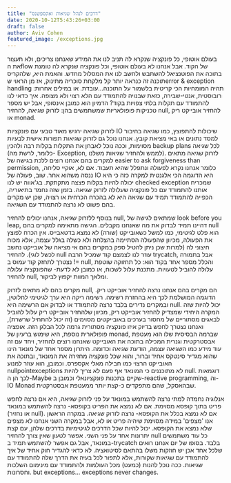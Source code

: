 ```yaml
---
title: "דרכים לנהל שגיאות ואקספשנס"
date: 2020-10-12T5:43:26+03:00
draft: false
author: Aviv Cohen
featured_image: /exceptions.jpg
---
```


בעולם אוטופי, כל פונקציה שנקרא לה תניב לנו את המידע שאנחנו צריכים, ולא תעצור את הflow של הקוד. אבל אנחנו לא בעולם אוטופי, וכל פונקציה שנקרא לה טומנת בתוכה את הפוטנציאל להשתבש ולחשב לנו את המסלול מחדש. והאמת היא, שלהקריס תוכנה זה כנראה יותר קל מלקחת סוכריה מתינוק, אז מן הראוי שerror & exception handling תהיה המומחיות הכי קריטית בלשמור על התוכנה...עובדת. או במילים אחרות: רובוסטית, אנטי-שבירה, כזאת שבנויה להתמודד עם הלא רצוי ולא מצופה.
איך כדאי לנו להתמודד עם תקלות בלתי צפויות בקוד? הדמיון הוא כמובן אינסופי, אבל יש מספר טכניקות פופולאריות שמשתמשים בהן: לזרוק שגיאה, להחזיר null, להחזיר אובייקט ריק או monad.

לזרוק שגיאה ירגיש מאוד טבעי עם פונקציות IO שיכולות להתפוצץ, כמו שגיאה בחיבור למסד נתונים או באי מציאת קובץ. אנחנו נוכל גם לזרוק שגיאות תפורות אישית לבעיות מסוימות, וככה נוכל לאבחן את התקלות בקלות רבה ולהכין backup plans לכל שגיאה (כלומר, לרשת מה- Exception, לממש ולהחזיר שגיאות משלנו). לזרוק שגיאה מתאים למקרים בהם אנחנו רוצים ללכת בגישה של easier to ask forgiveness than permission, כלומר אנחנו נקרא לפעולה ונתפלל שהיא תעבוד. אם לא, אוקיי סליחה, ננסה משהוא אחר. שוב, פעולה של IO היא הדוגמה הכי אלגנטית למקרה כזה כי היא יכולה להיות בקלות פצצה מתקתקת.
בג'אווה יש לנו checked exception שמכריח אותנו להתמודד עם כל פונקציה שעלולה לזרוק שגיאה. בזמן שזה נחמד בתיאוריה, הכפייה להתמודד תמיד עם שגיאה היא לא בהכרח הכרחית או רצויה, שכן יש מקרים בהם פשוט לא נרצה להתמודד עם השגיאה.

בנוסף ללזרוק שגיאה, אנחנו יכולים להחזיר null, שמתאים לגישה של look before you leap, דהיינו תמיד לבדוק את מה שאנחנו מקבלים. הגישה מתאימה למקרים בהם null הוא פלט לגיטימי, כמו למשל כשאובייקט (שורה) לא נמצא בדטאבייס. אין הכרח לפוצץ את הפעולה, מכיוון שהפעולה הסתיימה בהצלחה ולא כשלה בגלל עצמה, אלא מכוח חיצוני לה (למרות שכן ניתן להטיל ספק במקרים בהם אי מציאה של אובייקט נחשב לכשל לוגי).
להחזיר null עוזר לנו לצמצם קוד שמכיל הרבה trycatch, אבל בתמורה נצטרך לתחזק קוד עמוס ב != null, והכלל מספר אחד בקוד הוא: כל תחזוקה שוטפת עלולה להוביל לטעויות. מתכנת עלול לשכוח, או כמובן לא לדעת- שהפונקציה עלולה להחזיר null, ומלאך המוות יקפוץ לביקור.

מקרים בהם לא מתאים לזרוק null, הם מקרים בהם אנחנו נרצה להחזיר אובייקט ריק. הדוגמה המושלמת לכך היא בהחזרת רשימה. רשימה ריקה היא ערך לגיטימי לחלוטין, ובמקרים נדירים בלבד נרצה להתמודד או לבדוק אם הרשימה היא null. יכול להיות שזה המקרה היחידי שמצדיק להחזיר אובייקט ריק, מכיוון שלהחזיר אובייקט ריק עלול להוביל לבאגים מסתוריים של מחסור בערכים באובייקטים מסוימים (זה יכול להתחיל שרשרת), ואנחנו נצטרך לחפש בדיוק איזו פונקציה מסתורית גרמה לכל הבלגן הזה.
אופציה פופולארית נוספת, היא שימוש ברעיון של monad<T>, שברמה הבסיסית שלו הוא מעטפת אבסטרקטית וגנרית המכילה בתוכה את האובייקט שאנחנו רוצים להחזיר, ויחד עם זה עוד מידע כמו השגיאה עצמה, הודעת שגיאה וכדומה. היתרון מספר אחד של מונאד הינו שהוא מגדיר סינטקס אחיד וברור, והוא שכל פונקציה מחזירה את המונאד, ובתוכה את האובייקט הרצוי כמו חבילה מאלי אקספרס. וכמובן, הוא עוזר למנוע nullpointexceptions לא מתוכננים כי המונאד אף פעם לא צריך להיות null. דוגמאות לכך הן ה-Maybe שקיים בתכנות פונקציונאלי וכמובן ב-reactive programming, וה- IO Monad שבהאסקל, שהם מתפקדים כ-קצת יותר ממעטפת אבסטרקטית.

אנלוגיה נחמדה למתי נרצה להשתמש במונאד על פני לזרוק שגיאה, היא אם נרצה לחפש פריט בתוך קופסא מסוימת. אם לא נמצא את הפריט בקופסא- נרצה להשתמש במונאד (או נחזיר null). אם לא נמצא בכלל את הקופסא- נרצה לזרוק שגיאה. במקרה הראשון אנו 'מצפים' במידה מסוימת שיהיה פריט או לא, אבל במקרה השני אנחנו לא מצפים שלא נמצא את הקופסא.
יכול להיות שכל הדרכים לגיטימיות בדרכים שלהן, עם קצת יתרונות אחד על פני השני. אפשר לטעון שאין צורך להחזיר null כל עוד משתמשים במונאד, אבל גם אפשר להשתמש תמיד ב-trycatch בלבד. בסופו של יום אנחנו רואים שלכל אחד אכן יש חוזקות משלו בהתאם לסיטואציה. לא כדאי להגדיר חוק אחיד של איך להתמודד עם שגיאות שקורות, אלא לתפור לכל בעיה את הדרך שלה להתמודד עם שגיאות. ככה נוכל להנות (כמעט) מכל העולמות ולהתמודד עם מינימום השלכות וחסרונות. but exceptions… exceptions never changes.
